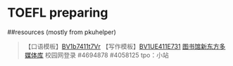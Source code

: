 # TOEFL preparing

##resources (mostly from pkuhelper)
>【口语模板】[BV1b7411t7Vr](https://www.bilibili.com/video/BV1b7411t7Vr/)
【写作模板】[BV1UE411E731](https://www.bilibili.com/video/BV1UE411E731/)
 [图书馆新东方多媒体库](https://library.koolearn.com/index) 校园网登录
 #4694878
 #4058125
 tpo：小站
    

